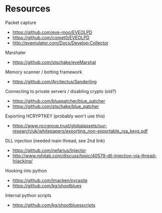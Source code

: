# Resources

Packet capture
- https://github.com/eve-moo/EVEOLPD
- https://github.com/comet0/EVEOLPD
- http://evemulator.com/Docs/Develop:Collector

Marshaler
- https://github.com/stschake/eveMarshal

Memory scanner / botting framework
- https://github.com/Arcitectus/Sanderling

Connecting to private servers / disabling crypto (old?)
- https://github.com/bluepatcher/blue_patcher
- https://github.com/stschake/blue_patcher

Exporting HCRYPTKEY (probably won't use this)
- https://www.nccgroup.trust/globalassets/our-research/uk/whitepapers/exporting_non-exportable_rsa_keys.pdf

DLL injection (needed main thread, see 2nd link)
- https://github.com/nefarius/Injector
- http://www.rohitab.com/discuss/topic/40579-dll-injection-via-thread-hijacking/

Hooking into python
- https://github.com/lmacken/pyrasite
- https://github.com/kg/shootblues

Internal python scripts
- https://github.com/kg/shootbluesscripts
